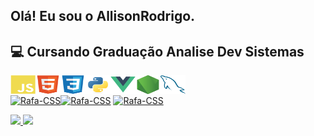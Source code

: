 ## Olá! Eu sou o AllisonRodrigo.
## 💻 Cursando Graduação Analise Dev Sistemas

<a target="_blank" rel="noopener noreferrer nofollow" href="https://raw.githubusercontent.com/devicons/devicon/master/icons/javascript/javascript-plain.svg"><img align="center" alt="Rafa-Js" height="30" width="40" src="https://raw.githubusercontent.com/devicons/devicon/master/icons/javascript/javascript-plain.svg" style="max-width: 100%;"></a><a target="_blank" rel="noopener noreferrer nofollow" href="https://raw.githubusercontent.com/devicons/devicon/master/icons/html5/html5-original.svg"><img align="center" alt="Rafa-HTML" height="30" width="40" src="https://raw.githubusercontent.com/devicons/devicon/master/icons/html5/html5-original.svg" style="max-width: 100%;"></a><a target="_blank" rel="noopener noreferrer nofollow" href="https://raw.githubusercontent.com/devicons/devicon/master/icons/css3/css3-original.svg"><img align="center" alt="Rafa-CSS" height="30" width="40" src="https://raw.githubusercontent.com/devicons/devicon/master/icons/css3/css3-original.svg" style="max-width: 100%;"></a><a target="_blank" rel="noopener noreferrer nofollow" href="https://raw.githubusercontent.com/devicons/devicon/master/icons/python/python-original.svg"><img align="center" alt="Rafa-Python" height="30" width="40" src="https://raw.githubusercontent.com/devicons/devicon/master/icons/python/python-original.svg" style="max-width: 100%;"></a><a target="_blank" rel="noopener noreferrer nofollow" href="https://raw.githubusercontent.com/devicons/devicon/master/icons/css3/css3-original.svg"><img align="center" alt="Rafa-CSS" height="30" width="40" src="https://raw.githubusercontent.com/devicons/devicon/master/icons/vuejs/vuejs-original.svg" style="max-width: 100%;"><a target="_blank" rel="noopener noreferrer nofollow" href="https://raw.githubusercontent.com/devicons/devicon/master/icons/css3/css3-original.svg"><img align="center" alt="Rafa-CSS" height="30" width="40" src="https://raw.githubusercontent.com/devicons/devicon/master/icons/nodejs/nodejs-original.svg" style="max-width: 100%;"></a><a target="_blank" rel="noopener noreferrer nofollow" href="https://raw.githubusercontent.com/devicons/devicon/master/icons/css3/css3-original.svg"><img align="center" alt="Rafa-CSS" height="30" width="40" src="https://raw.githubusercontent.com/devicons/devicon/master/icons/mysql/mysql-original.svg" style="max-width: 100%;"></a>
<br>
<a href="https://www.linkedin.com/in/allison-rodrigo-lopes-069579337/" rel="nofollow"><img img align="center" alt="Rafa-CSS" height="40" width="40" src="https://img.icons8.com/?size=80&id=kBCrQMzpQDLQ&format=png" data-canonical-src="https://img.icons8.com/?size=80&id=kBCrQMzpQDLQ&format=png" style="max-width: 100%;"></a><a href="mailto:allisonrodrigo.lopes@gmail.com?subject=Contato&body=Olá, tudo bem?!"><img align="center" alt="Rafa-CSS" height="40" width="40"  src="https://img.icons8.com/?size=48&id=D9x0PpvvT1AL&format=png" data-canonical-src="https://camo.githubusercontent.com/739457029aa12715d9711d61f3916ea85bbed292b47cc73bb5bdfa8d335115bf/68747470733a2f2f696d672e69636f6e73382e636f6d2f70756c7361722d636f6c6f722f34302f6e65772d706f73742e706e67" style="max-width: 100%;"></a> <a href="https://wa.me/5531972497228"><img align="center" alt="Rafa-CSS" height="40" width="40"  src="https://img.icons8.com/?size=80&id=DUEq8l5qTqBE&format=png" data-canonical-src="https://camo.githubusercontent.com/739457029aa12715d9711d61f3916ea85bbed292b47cc73bb5bdfa8d335115bf/68747470733a2f2f696d672e69636f6e73382e636f6d2f70756c7361722d636f6c6f722f34302f6e65772d706f73742e706e67" style="max-width: 100%;"></a>

<div>
<a href="https://github.com/AllisonRodrigo01">
<img height="180em" src="https://github-readme-stats.vercel.app/api?username=AllisonRodrigo1&show_icons=true&theme-draculaßinclude_all_commits-true&count_private-true"/>
<img height="180em" src="https://github-readme-stats.vercel.app/api/top-langs/?username=AllisonRodrigo1&layout.compact&langs_count=16&theme-dracula"/>

</div>


